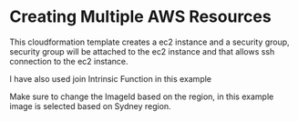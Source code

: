# Creating Multiple AWS Resources

This cloudformation template creates a ec2 instance and a security group, security group will be attached to the ec2 instance and that allows ssh connection to the ec2 instance.

I have also used join Intrinsic Function in this example

Make sure to change the ImageId based on the region, in this example image is selected based on Sydney region.
